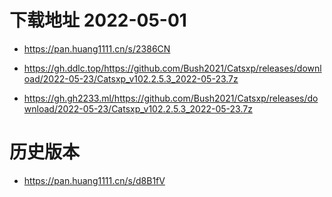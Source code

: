 # 下载地址 2022-05-01

- https://pan.huang1111.cn/s/2386CN

- https://gh.ddlc.top/https://github.com/Bush2021/Catsxp/releases/download/2022-05-23/Catsxp_v102.2.5.3_2022-05-23.7z

- https://gh.gh2233.ml/https://github.com/Bush2021/Catsxp/releases/download/2022-05-23/Catsxp_v102.2.5.3_2022-05-23.7z

# 历史版本
- https://pan.huang1111.cn/s/d8B1fV
